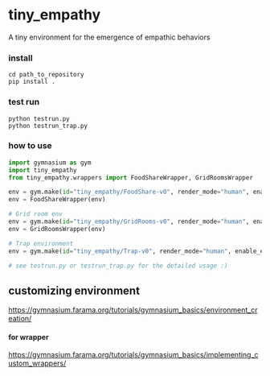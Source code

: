 # tiny_empathy
A tiny environment for the emergence of empathic behaviors

### install
```commandline
cd path_to_repository
pip install .
```

### test run
```commandline
python testrun.py
python testrun_trap.py
```

### how to use
```python
import gymnasium as gym
import tiny_empathy
from tiny_empathy.wrappers import FoodShareWrapper, GridRoomsWrapper

env = gym.make(id="tiny_empathy/FoodShare-v0", render_mode="human", enable_empathy=False)
env = FoodShareWrapper(env)

# Grid room env
env = gym.make(id="tiny_empathy/GridRooms-v0", render_mode="human", enable_empathy=False)
env = GridRoomsWrapper(env)

# Trap environment
env = gym.make(id="tiny_empathy/Trap-v0", render_mode="human", enable_empathy=False, p_trap=0.001)

# see testrun.py or testrun_trap.py for the detailed usage :)
```

## customizing environment
https://gymnasium.farama.org/tutorials/gymnasium_basics/environment_creation/

#### for wrapper
https://gymnasium.farama.org/tutorials/gymnasium_basics/implementing_custom_wrappers/